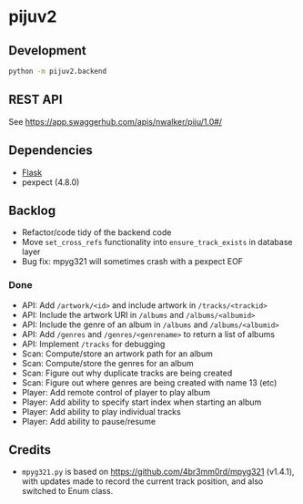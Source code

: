 # pijuv2

## Development

```sh
python -m pijuv2.backend
```

## REST API

See <https://app.swaggerhub.com/apis/nwalker/piju/1.0#/>

## Dependencies

* [Flask](https://flask.palletsprojects.com)
* pexpect (4.8.0)

## Backlog

* Refactor/code tidy of the backend code
* Move `set_cross_refs` functionality into `ensure_track_exists` in database layer
* Bug fix: mpyg321 will sometimes crash with a pexpect EOF

### Done

* API: Add `/artwork/<id>` and include artwork in `/tracks/<trackid>`
* API: Include the artwork URI in `/albums` and `/albums/<albumid>`
* API: Include the genre of an album in `/albums` and `/albums/<albumid>`
* API: Add `/genres` and `/genres/<genrename>` to return a list of albums
* API: Implement `/tracks` for debugging
* Scan: Compute/store an artwork path for an album
* Scan: Compute/store the genres for an album
* Scan: Figure out why duplicate tracks are being created
* Scan: Figure out where genres are being created with name 13 (etc)
* Player: Add remote control of player to play album
* Player: Add ability to specify start index when starting an album
* Player: Add ability to play individual tracks
* Player: Add ability to pause/resume

## Credits

* `mpyg321.py` is based on <https://github.com/4br3mm0rd/mpyg321> (v1.4.1), with updates made to record the current track position,
  and also switched to Enum class.
